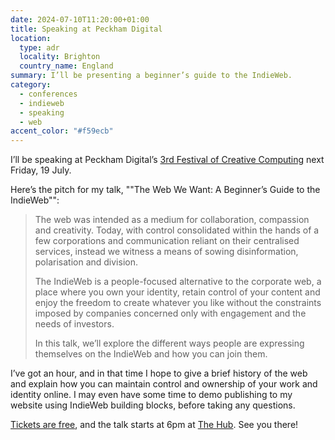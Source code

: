 ```yaml
---
date: 2024-07-10T11:20:00+01:00
title: Speaking at Peckham Digital
location:
  type: adr
  locality: Brighton
  country_name: England
summary: I’ll be presenting a beginner’s guide to the IndieWeb.
category:
  - conferences
  - indieweb
  - speaking
  - web
accent_color: "#f59ecb"
---
```


I’ll be speaking at Peckham Digital’s [3rd Festival of Creative Computing][1] next Friday, 19 July.

Here’s the pitch for my talk, ""The Web We Want: A Beginner’s Guide to the IndieWeb"":

> The web was intended as a medium for collaboration, compassion and creativity. Today, with control consolidated within the hands of a few corporations and communication reliant on their centralised services, instead we witness a means of sowing disinformation, polarisation and division.
>
> The IndieWeb is a people-focused alternative to the corporate web, a place where you own your identity, retain control of your content and enjoy the freedom to create whatever you like without the constraints imposed by companies concerned only with engagement and the needs of investors.
>
> In this talk, we’ll explore the different ways people are expressing themselves on the IndieWeb and how you can join them.

I’ve got an hour, and in that time I hope to give a brief history of the web and explain how you can maintain control and ownership of your work and identity online. I may even have some time to demo publishing to my website using IndieWeb building blocks, before taking any questions.

[Tickets are free][2], and the talk starts at 6pm at [The Hub][3]. See you there!

[1]: https://www.peckhamdigital.org
[2]: https://www.eventbrite.co.uk/e/933969256187
[3]: https://www.arts.ac.uk/colleges/camberwell-college-of-arts/partnerships-knowledge-exchange/the-hub
